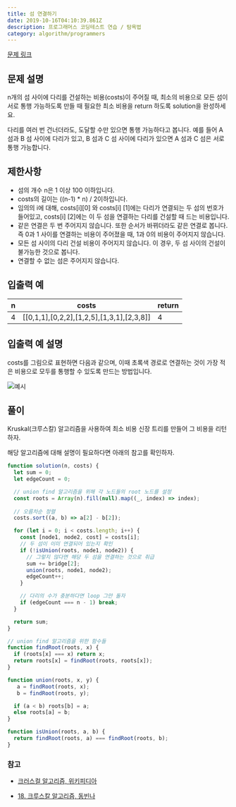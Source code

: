 ```yaml
---
title: 섬 연결하기
date: 2019-10-16T04:10:39.861Z
description: 프로그래머스 코딩테스트 연습 / 탐욕법
category: algorithm/programmers
---
```


[문제 링크](https://programmers.co.kr/learn/courses/30/lessons/42861)

## 문제 설명

n개의 섬 사이에 다리를 건설하는 비용(costs)이 주어질 때, 최소의 비용으로 모든 섬이 서로 통행 가능하도록 만들 때 필요한 최소 비용을 return 하도록 solution을 완성하세요.

다리를 여러 번 건너더라도, 도달할 수만 있으면 통행 가능하다고 봅니다. 예를 들어 A 섬과 B 섬 사이에 다리가 있고, B 섬과 C 섬 사이에 다리가 있으면 A 섬과 C 섬은 서로 통행 가능합니다.

## 제한사항

- 섬의 개수 n은 1 이상 100 이하입니다.
- costs의 길이는 ((n-1) * n) / 2이하입니다.
- 임의의 i에 대해, costs[i][0] 와 costs[i] [1]에는 다리가 연결되는 두 섬의 번호가 들어있고, costs[i] [2]에는 이 두 섬을 연결하는 다리를 건설할 때 드는 비용입니다.
- 같은 연결은 두 번 주어지지 않습니다. 또한 순서가 바뀌더라도 같은 연결로 봅니다. 즉 0과 1 사이를 연결하는 비용이 주어졌을 때, 1과 0의 비용이 주어지지 않습니다.
- 모든 섬 사이의 다리 건설 비용이 주어지지 않습니다. 이 경우, 두 섬 사이의 건설이 불가능한 것으로 봅니다.
- 연결할 수 없는 섬은 주어지지 않습니다.

## 입출력 예

|n|costs|return|
|-|-|-|
|4|[[0,1,1],[0,2,2],[1,2,5],[1,3,1],[2,3,8]]|4|

## 입출력 예 설명

costs를 그림으로 표현하면 다음과 같으며, 이때 초록색 경로로 연결하는 것이 가장 적은 비용으로 모두를 통행할 수 있도록 만드는 방법입니다.

![예시](https://grepp-programmers.s3.amazonaws.com/files/production/13e2952057/f2746a8c-527c-4451-9a73-42129911fe17.png)

## 풀이

Kruskal(크루스칼) 알고리즘을 사용하여 최소 비용 신장 트리를 만들어 그 비용을 리턴하자.

해당 알고리즘에 대해 설명이 필요하다면 아래의 참고를 확인하자.

```javascript
function solution(n, costs) {
  let sum = 0;
  let edgeCount = 0;

  // union find 알고리즘을 위해 각 노드들의 root 노드를 설정
  const roots = Array(n).fill(null).map((_, index) => index);
  
  // 오름차순 정렬
  costs.sort((a, b) => a[2] - b[2]);

  for (let i = 0; i < costs.length; i++) {
    const [node1, node2, cost] = costs[i];
    // 두 섬이 이미 연결되어 있는지 확인
    if (!isUnion(roots, node1, node2)) {
      // 그렇지 않다면 해당 두 섬을 연결하는 것으로 취급
      sum += bridge[2];
      union(roots, node1, node2);
      edgeCount++;
    }

    // 다리의 수가 충분하다면 loop 그만 돌자
    if (edgeCount === n - 1) break;
  }

  return sum;
}

// union find 알고리즘을 위한 함수들
function findRoot(roots, x) {
  if (roots[x] === x) return x;
  return roots[x] = findRoot(roots, roots[x]);
}

function union(roots, x, y) {
   a = findRoot(roots, x);
   b = findRoot(roots, y);

  if (a < b) roots[b] = a;
  else roots[a] = b;
}

function isUnion(roots, a, b) {
  return findRoot(roots, a) === findRoot(roots, b);
}
```

### 참고

- [크러스컬 알고리즘, 위키피디아](https://ko.wikipedia.org/wiki/%ED%81%AC%EB%9F%AC%EC%8A%A4%EC%BB%AC_%EC%95%8C%EA%B3%A0%EB%A6%AC%EC%A6%98)

- [18. 크루스칼 알고리즘, 동빈나](https://m.blog.naver.com/ndb796/221230994142)
